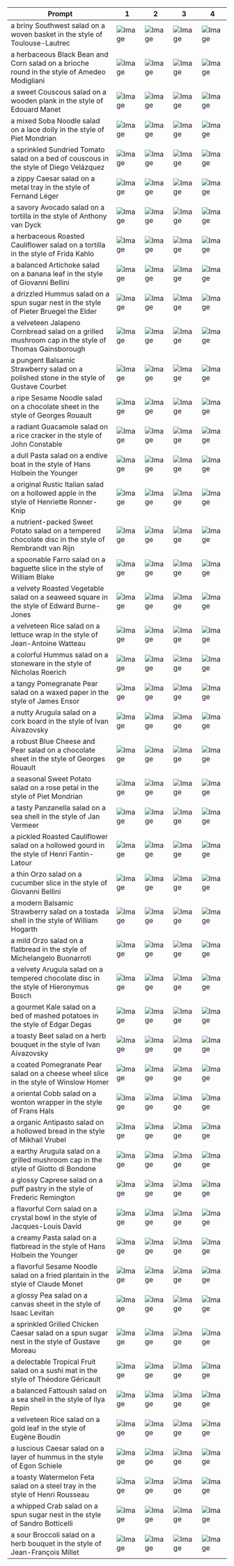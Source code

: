 | Prompt | 1 | 2 | 3 | 4 |
|-|-|-|-|-|
| a briny Southwest salad on a woven basket in the style of Toulouse-Lautrec | ![Image](https://salad-benchmark-public-assets.s3.us-east-2.amazonaws.com/sdxl/bd810e5b-7630-40b0-a5c9-1c8db6aca893-0.jpg) | ![Image](https://salad-benchmark-public-assets.s3.us-east-2.amazonaws.com/sdxl/bd810e5b-7630-40b0-a5c9-1c8db6aca893-1.jpg) | ![Image](https://salad-benchmark-public-assets.s3.us-east-2.amazonaws.com/sdxl/bd810e5b-7630-40b0-a5c9-1c8db6aca893-2.jpg) | ![Image](https://salad-benchmark-public-assets.s3.us-east-2.amazonaws.com/sdxl/bd810e5b-7630-40b0-a5c9-1c8db6aca893-3.jpg) |
| a herbaceous Black Bean and Corn salad on a brioche round in the style of Amedeo Modigliani | ![Image](https://salad-benchmark-public-assets.s3.us-east-2.amazonaws.com/sdxl/c6df2506-2f00-44b0-8781-2abdb15a1402-0.jpg) | ![Image](https://salad-benchmark-public-assets.s3.us-east-2.amazonaws.com/sdxl/c6df2506-2f00-44b0-8781-2abdb15a1402-1.jpg) | ![Image](https://salad-benchmark-public-assets.s3.us-east-2.amazonaws.com/sdxl/c6df2506-2f00-44b0-8781-2abdb15a1402-2.jpg) | ![Image](https://salad-benchmark-public-assets.s3.us-east-2.amazonaws.com/sdxl/c6df2506-2f00-44b0-8781-2abdb15a1402-3.jpg) |
| a sweet Couscous salad on a wooden plank in the style of Edouard Manet | ![Image](https://salad-benchmark-public-assets.s3.us-east-2.amazonaws.com/sdxl/52b04405-163b-4934-87da-0bbb2a1374cb-0.jpg) | ![Image](https://salad-benchmark-public-assets.s3.us-east-2.amazonaws.com/sdxl/52b04405-163b-4934-87da-0bbb2a1374cb-1.jpg) | ![Image](https://salad-benchmark-public-assets.s3.us-east-2.amazonaws.com/sdxl/52b04405-163b-4934-87da-0bbb2a1374cb-2.jpg) | ![Image](https://salad-benchmark-public-assets.s3.us-east-2.amazonaws.com/sdxl/52b04405-163b-4934-87da-0bbb2a1374cb-3.jpg) |
| a mixed Soba Noodle salad on a lace doily in the style of Piet Mondrian | ![Image](https://salad-benchmark-public-assets.s3.us-east-2.amazonaws.com/sdxl/71a7f9dc-5933-4ab8-8d7b-ed3737d95001-0.jpg) | ![Image](https://salad-benchmark-public-assets.s3.us-east-2.amazonaws.com/sdxl/71a7f9dc-5933-4ab8-8d7b-ed3737d95001-1.jpg) | ![Image](https://salad-benchmark-public-assets.s3.us-east-2.amazonaws.com/sdxl/71a7f9dc-5933-4ab8-8d7b-ed3737d95001-2.jpg) | ![Image](https://salad-benchmark-public-assets.s3.us-east-2.amazonaws.com/sdxl/71a7f9dc-5933-4ab8-8d7b-ed3737d95001-3.jpg) |
| a sprinkled Sundried Tomato salad on a bed of couscous in the style of Diego Velázquez | ![Image](https://salad-benchmark-public-assets.s3.us-east-2.amazonaws.com/sdxl/15cbefce-fdd9-4852-8934-c6dca962cd98-0.jpg) | ![Image](https://salad-benchmark-public-assets.s3.us-east-2.amazonaws.com/sdxl/15cbefce-fdd9-4852-8934-c6dca962cd98-1.jpg) | ![Image](https://salad-benchmark-public-assets.s3.us-east-2.amazonaws.com/sdxl/15cbefce-fdd9-4852-8934-c6dca962cd98-2.jpg) | ![Image](https://salad-benchmark-public-assets.s3.us-east-2.amazonaws.com/sdxl/15cbefce-fdd9-4852-8934-c6dca962cd98-3.jpg) |
| a zippy Caesar salad on a metal tray in the style of Fernand Léger | ![Image](https://salad-benchmark-public-assets.s3.us-east-2.amazonaws.com/sdxl/1174ee47-457a-4481-be0e-08a3e74131b8-0.jpg) | ![Image](https://salad-benchmark-public-assets.s3.us-east-2.amazonaws.com/sdxl/1174ee47-457a-4481-be0e-08a3e74131b8-1.jpg) | ![Image](https://salad-benchmark-public-assets.s3.us-east-2.amazonaws.com/sdxl/1174ee47-457a-4481-be0e-08a3e74131b8-2.jpg) | ![Image](https://salad-benchmark-public-assets.s3.us-east-2.amazonaws.com/sdxl/1174ee47-457a-4481-be0e-08a3e74131b8-3.jpg) |
| a savory Avocado salad on a tortilla in the style of Anthony van Dyck | ![Image](https://salad-benchmark-public-assets.s3.us-east-2.amazonaws.com/sdxl/7f652e85-b205-4fff-beb4-e23c8df22600-0.jpg) | ![Image](https://salad-benchmark-public-assets.s3.us-east-2.amazonaws.com/sdxl/7f652e85-b205-4fff-beb4-e23c8df22600-1.jpg) | ![Image](https://salad-benchmark-public-assets.s3.us-east-2.amazonaws.com/sdxl/7f652e85-b205-4fff-beb4-e23c8df22600-2.jpg) | ![Image](https://salad-benchmark-public-assets.s3.us-east-2.amazonaws.com/sdxl/7f652e85-b205-4fff-beb4-e23c8df22600-3.jpg) |
| a herbaceous Roasted Cauliflower salad on a tortilla in the style of Frida Kahlo | ![Image](https://salad-benchmark-public-assets.s3.us-east-2.amazonaws.com/sdxl/3e96f36b-97ee-4d4e-a677-43be2022dec0-0.jpg) | ![Image](https://salad-benchmark-public-assets.s3.us-east-2.amazonaws.com/sdxl/3e96f36b-97ee-4d4e-a677-43be2022dec0-1.jpg) | ![Image](https://salad-benchmark-public-assets.s3.us-east-2.amazonaws.com/sdxl/3e96f36b-97ee-4d4e-a677-43be2022dec0-2.jpg) | ![Image](https://salad-benchmark-public-assets.s3.us-east-2.amazonaws.com/sdxl/3e96f36b-97ee-4d4e-a677-43be2022dec0-3.jpg) |
| a balanced Artichoke salad on a banana leaf in the style of Giovanni Bellini | ![Image](https://salad-benchmark-public-assets.s3.us-east-2.amazonaws.com/sdxl/8b04e397-c137-48dd-9b89-db1cbc513875-0.jpg) | ![Image](https://salad-benchmark-public-assets.s3.us-east-2.amazonaws.com/sdxl/8b04e397-c137-48dd-9b89-db1cbc513875-1.jpg) | ![Image](https://salad-benchmark-public-assets.s3.us-east-2.amazonaws.com/sdxl/8b04e397-c137-48dd-9b89-db1cbc513875-2.jpg) | ![Image](https://salad-benchmark-public-assets.s3.us-east-2.amazonaws.com/sdxl/8b04e397-c137-48dd-9b89-db1cbc513875-3.jpg) |
| a drizzled Hummus salad on a spun sugar nest in the style of Pieter Bruegel the Elder | ![Image](https://salad-benchmark-public-assets.s3.us-east-2.amazonaws.com/sdxl/f1c20724-5860-43c4-9313-609a751d4c16-0.jpg) | ![Image](https://salad-benchmark-public-assets.s3.us-east-2.amazonaws.com/sdxl/f1c20724-5860-43c4-9313-609a751d4c16-1.jpg) | ![Image](https://salad-benchmark-public-assets.s3.us-east-2.amazonaws.com/sdxl/f1c20724-5860-43c4-9313-609a751d4c16-2.jpg) | ![Image](https://salad-benchmark-public-assets.s3.us-east-2.amazonaws.com/sdxl/f1c20724-5860-43c4-9313-609a751d4c16-3.jpg) |
| a velveteen Jalapeno Cornbread salad on a grilled mushroom cap in the style of Thomas Gainsborough | ![Image](https://salad-benchmark-public-assets.s3.us-east-2.amazonaws.com/sdxl/7aa28d11-a6c0-4e5a-a382-958c4fd034d7-0.jpg) | ![Image](https://salad-benchmark-public-assets.s3.us-east-2.amazonaws.com/sdxl/7aa28d11-a6c0-4e5a-a382-958c4fd034d7-1.jpg) | ![Image](https://salad-benchmark-public-assets.s3.us-east-2.amazonaws.com/sdxl/7aa28d11-a6c0-4e5a-a382-958c4fd034d7-2.jpg) | ![Image](https://salad-benchmark-public-assets.s3.us-east-2.amazonaws.com/sdxl/7aa28d11-a6c0-4e5a-a382-958c4fd034d7-3.jpg) |
| a pungent Balsamic Strawberry salad on a polished stone in the style of Gustave Courbet | ![Image](https://salad-benchmark-public-assets.s3.us-east-2.amazonaws.com/sdxl/9bd3ad77-07f4-4c62-b1b4-1fd3b2964ce4-0.jpg) | ![Image](https://salad-benchmark-public-assets.s3.us-east-2.amazonaws.com/sdxl/9bd3ad77-07f4-4c62-b1b4-1fd3b2964ce4-1.jpg) | ![Image](https://salad-benchmark-public-assets.s3.us-east-2.amazonaws.com/sdxl/9bd3ad77-07f4-4c62-b1b4-1fd3b2964ce4-2.jpg) | ![Image](https://salad-benchmark-public-assets.s3.us-east-2.amazonaws.com/sdxl/9bd3ad77-07f4-4c62-b1b4-1fd3b2964ce4-3.jpg) |
| a ripe Sesame Noodle salad on a chocolate sheet in the style of Georges Rouault | ![Image](https://salad-benchmark-public-assets.s3.us-east-2.amazonaws.com/sdxl/129c2e71-4659-49b0-a085-4c7a2b205ae3-0.jpg) | ![Image](https://salad-benchmark-public-assets.s3.us-east-2.amazonaws.com/sdxl/129c2e71-4659-49b0-a085-4c7a2b205ae3-1.jpg) | ![Image](https://salad-benchmark-public-assets.s3.us-east-2.amazonaws.com/sdxl/129c2e71-4659-49b0-a085-4c7a2b205ae3-2.jpg) | ![Image](https://salad-benchmark-public-assets.s3.us-east-2.amazonaws.com/sdxl/129c2e71-4659-49b0-a085-4c7a2b205ae3-3.jpg) |
| a radiant Guacamole salad on a rice cracker in the style of John Constable | ![Image](https://salad-benchmark-public-assets.s3.us-east-2.amazonaws.com/sdxl/a496baa6-50d6-45a7-9438-048aec0e05b0-0.jpg) | ![Image](https://salad-benchmark-public-assets.s3.us-east-2.amazonaws.com/sdxl/a496baa6-50d6-45a7-9438-048aec0e05b0-1.jpg) | ![Image](https://salad-benchmark-public-assets.s3.us-east-2.amazonaws.com/sdxl/a496baa6-50d6-45a7-9438-048aec0e05b0-2.jpg) | ![Image](https://salad-benchmark-public-assets.s3.us-east-2.amazonaws.com/sdxl/a496baa6-50d6-45a7-9438-048aec0e05b0-3.jpg) |
| a dull Pasta salad on a endive boat in the style of Hans Holbein the Younger | ![Image](https://salad-benchmark-public-assets.s3.us-east-2.amazonaws.com/sdxl/5a67bf47-d24c-4778-b834-33a930aea10f-0.jpg) | ![Image](https://salad-benchmark-public-assets.s3.us-east-2.amazonaws.com/sdxl/5a67bf47-d24c-4778-b834-33a930aea10f-1.jpg) | ![Image](https://salad-benchmark-public-assets.s3.us-east-2.amazonaws.com/sdxl/5a67bf47-d24c-4778-b834-33a930aea10f-2.jpg) | ![Image](https://salad-benchmark-public-assets.s3.us-east-2.amazonaws.com/sdxl/5a67bf47-d24c-4778-b834-33a930aea10f-3.jpg) |
| a original Rustic Italian salad on a hollowed apple in the style of Henriette Ronner-Knip | ![Image](https://salad-benchmark-public-assets.s3.us-east-2.amazonaws.com/sdxl/cdba3ae8-15dd-499a-b27f-5f4d3f51e6a6-0.jpg) | ![Image](https://salad-benchmark-public-assets.s3.us-east-2.amazonaws.com/sdxl/cdba3ae8-15dd-499a-b27f-5f4d3f51e6a6-1.jpg) | ![Image](https://salad-benchmark-public-assets.s3.us-east-2.amazonaws.com/sdxl/cdba3ae8-15dd-499a-b27f-5f4d3f51e6a6-2.jpg) | ![Image](https://salad-benchmark-public-assets.s3.us-east-2.amazonaws.com/sdxl/cdba3ae8-15dd-499a-b27f-5f4d3f51e6a6-3.jpg) |
| a nutrient-packed Sweet Potato salad on a tempered chocolate disc in the style of Rembrandt van Rijn | ![Image](https://salad-benchmark-public-assets.s3.us-east-2.amazonaws.com/sdxl/d2e89a8f-16e8-4569-8dc6-fd27e89cd42d-0.jpg) | ![Image](https://salad-benchmark-public-assets.s3.us-east-2.amazonaws.com/sdxl/d2e89a8f-16e8-4569-8dc6-fd27e89cd42d-1.jpg) | ![Image](https://salad-benchmark-public-assets.s3.us-east-2.amazonaws.com/sdxl/d2e89a8f-16e8-4569-8dc6-fd27e89cd42d-2.jpg) | ![Image](https://salad-benchmark-public-assets.s3.us-east-2.amazonaws.com/sdxl/d2e89a8f-16e8-4569-8dc6-fd27e89cd42d-3.jpg) |
| a spoonable Farro salad on a baguette slice in the style of William Blake | ![Image](https://salad-benchmark-public-assets.s3.us-east-2.amazonaws.com/sdxl/2137e4a9-2cf0-4c0d-8d43-3b5a44c4fefd-0.jpg) | ![Image](https://salad-benchmark-public-assets.s3.us-east-2.amazonaws.com/sdxl/2137e4a9-2cf0-4c0d-8d43-3b5a44c4fefd-1.jpg) | ![Image](https://salad-benchmark-public-assets.s3.us-east-2.amazonaws.com/sdxl/2137e4a9-2cf0-4c0d-8d43-3b5a44c4fefd-2.jpg) | ![Image](https://salad-benchmark-public-assets.s3.us-east-2.amazonaws.com/sdxl/2137e4a9-2cf0-4c0d-8d43-3b5a44c4fefd-3.jpg) |
| a velvety Roasted Vegetable salad on a seaweed square in the style of Edward Burne-Jones | ![Image](https://salad-benchmark-public-assets.s3.us-east-2.amazonaws.com/sdxl/7664a44a-1cf7-4cac-9cc2-4254e352b82d-0.jpg) | ![Image](https://salad-benchmark-public-assets.s3.us-east-2.amazonaws.com/sdxl/7664a44a-1cf7-4cac-9cc2-4254e352b82d-1.jpg) | ![Image](https://salad-benchmark-public-assets.s3.us-east-2.amazonaws.com/sdxl/7664a44a-1cf7-4cac-9cc2-4254e352b82d-2.jpg) | ![Image](https://salad-benchmark-public-assets.s3.us-east-2.amazonaws.com/sdxl/7664a44a-1cf7-4cac-9cc2-4254e352b82d-3.jpg) |
| a velveteen Rice salad on a lettuce wrap in the style of Jean-Antoine Watteau | ![Image](https://salad-benchmark-public-assets.s3.us-east-2.amazonaws.com/sdxl/692c850d-e4cf-4e87-b948-8d5e2ddb69db-0.jpg) | ![Image](https://salad-benchmark-public-assets.s3.us-east-2.amazonaws.com/sdxl/692c850d-e4cf-4e87-b948-8d5e2ddb69db-1.jpg) | ![Image](https://salad-benchmark-public-assets.s3.us-east-2.amazonaws.com/sdxl/692c850d-e4cf-4e87-b948-8d5e2ddb69db-2.jpg) | ![Image](https://salad-benchmark-public-assets.s3.us-east-2.amazonaws.com/sdxl/692c850d-e4cf-4e87-b948-8d5e2ddb69db-3.jpg) |
| a colorful Hummus salad on a stoneware in the style of Nicholas Roerich | ![Image](https://salad-benchmark-public-assets.s3.us-east-2.amazonaws.com/sdxl/d8b89946-0138-437e-81c6-15c6ce943429-0.jpg) | ![Image](https://salad-benchmark-public-assets.s3.us-east-2.amazonaws.com/sdxl/d8b89946-0138-437e-81c6-15c6ce943429-1.jpg) | ![Image](https://salad-benchmark-public-assets.s3.us-east-2.amazonaws.com/sdxl/d8b89946-0138-437e-81c6-15c6ce943429-2.jpg) | ![Image](https://salad-benchmark-public-assets.s3.us-east-2.amazonaws.com/sdxl/d8b89946-0138-437e-81c6-15c6ce943429-3.jpg) |
| a tangy Pomegranate Pear salad on a waxed paper in the style of James Ensor | ![Image](https://salad-benchmark-public-assets.s3.us-east-2.amazonaws.com/sdxl/d55ef7d4-9b06-4bcf-879d-459f3c3c3645-0.jpg) | ![Image](https://salad-benchmark-public-assets.s3.us-east-2.amazonaws.com/sdxl/d55ef7d4-9b06-4bcf-879d-459f3c3c3645-1.jpg) | ![Image](https://salad-benchmark-public-assets.s3.us-east-2.amazonaws.com/sdxl/d55ef7d4-9b06-4bcf-879d-459f3c3c3645-2.jpg) | ![Image](https://salad-benchmark-public-assets.s3.us-east-2.amazonaws.com/sdxl/d55ef7d4-9b06-4bcf-879d-459f3c3c3645-3.jpg) |
| a nutty Arugula salad on a cork board in the style of Ivan Aivazovsky | ![Image](https://salad-benchmark-public-assets.s3.us-east-2.amazonaws.com/sdxl/ffdb4c85-f632-40a0-b5bb-dc16acef89b6-0.jpg) | ![Image](https://salad-benchmark-public-assets.s3.us-east-2.amazonaws.com/sdxl/ffdb4c85-f632-40a0-b5bb-dc16acef89b6-1.jpg) | ![Image](https://salad-benchmark-public-assets.s3.us-east-2.amazonaws.com/sdxl/ffdb4c85-f632-40a0-b5bb-dc16acef89b6-2.jpg) | ![Image](https://salad-benchmark-public-assets.s3.us-east-2.amazonaws.com/sdxl/ffdb4c85-f632-40a0-b5bb-dc16acef89b6-3.jpg) |
| a robust Blue Cheese and Pear salad on a chocolate sheet in the style of Georges Rouault | ![Image](https://salad-benchmark-public-assets.s3.us-east-2.amazonaws.com/sdxl/75e012ef-2dfa-4ea9-a9a7-b76506b4b82d-0.jpg) | ![Image](https://salad-benchmark-public-assets.s3.us-east-2.amazonaws.com/sdxl/75e012ef-2dfa-4ea9-a9a7-b76506b4b82d-1.jpg) | ![Image](https://salad-benchmark-public-assets.s3.us-east-2.amazonaws.com/sdxl/75e012ef-2dfa-4ea9-a9a7-b76506b4b82d-2.jpg) | ![Image](https://salad-benchmark-public-assets.s3.us-east-2.amazonaws.com/sdxl/75e012ef-2dfa-4ea9-a9a7-b76506b4b82d-3.jpg) |
| a seasonal Sweet Potato salad on a rose petal in the style of Piet Mondrian | ![Image](https://salad-benchmark-public-assets.s3.us-east-2.amazonaws.com/sdxl/ce1c7786-6bdf-46bd-ad9a-3f355236bcac-0.jpg) | ![Image](https://salad-benchmark-public-assets.s3.us-east-2.amazonaws.com/sdxl/ce1c7786-6bdf-46bd-ad9a-3f355236bcac-1.jpg) | ![Image](https://salad-benchmark-public-assets.s3.us-east-2.amazonaws.com/sdxl/ce1c7786-6bdf-46bd-ad9a-3f355236bcac-2.jpg) | ![Image](https://salad-benchmark-public-assets.s3.us-east-2.amazonaws.com/sdxl/ce1c7786-6bdf-46bd-ad9a-3f355236bcac-3.jpg) |
| a tasty Panzanella salad on a sea shell in the style of Jan Vermeer | ![Image](https://salad-benchmark-public-assets.s3.us-east-2.amazonaws.com/sdxl/40ea3f9e-4d4d-4672-87d7-a77912e08d22-0.jpg) | ![Image](https://salad-benchmark-public-assets.s3.us-east-2.amazonaws.com/sdxl/40ea3f9e-4d4d-4672-87d7-a77912e08d22-1.jpg) | ![Image](https://salad-benchmark-public-assets.s3.us-east-2.amazonaws.com/sdxl/40ea3f9e-4d4d-4672-87d7-a77912e08d22-2.jpg) | ![Image](https://salad-benchmark-public-assets.s3.us-east-2.amazonaws.com/sdxl/40ea3f9e-4d4d-4672-87d7-a77912e08d22-3.jpg) |
| a pickled Roasted Cauliflower salad on a hollowed gourd in the style of Henri Fantin-Latour | ![Image](https://salad-benchmark-public-assets.s3.us-east-2.amazonaws.com/sdxl/5ba2c318-50b5-45dd-999b-7ddd003a96ec-0.jpg) | ![Image](https://salad-benchmark-public-assets.s3.us-east-2.amazonaws.com/sdxl/5ba2c318-50b5-45dd-999b-7ddd003a96ec-1.jpg) | ![Image](https://salad-benchmark-public-assets.s3.us-east-2.amazonaws.com/sdxl/5ba2c318-50b5-45dd-999b-7ddd003a96ec-2.jpg) | ![Image](https://salad-benchmark-public-assets.s3.us-east-2.amazonaws.com/sdxl/5ba2c318-50b5-45dd-999b-7ddd003a96ec-3.jpg) |
| a thin Orzo salad on a cucumber slice in the style of Giovanni Bellini | ![Image](https://salad-benchmark-public-assets.s3.us-east-2.amazonaws.com/sdxl/b96659d4-415c-4526-b54e-ca85c03132fd-0.jpg) | ![Image](https://salad-benchmark-public-assets.s3.us-east-2.amazonaws.com/sdxl/b96659d4-415c-4526-b54e-ca85c03132fd-1.jpg) | ![Image](https://salad-benchmark-public-assets.s3.us-east-2.amazonaws.com/sdxl/b96659d4-415c-4526-b54e-ca85c03132fd-2.jpg) | ![Image](https://salad-benchmark-public-assets.s3.us-east-2.amazonaws.com/sdxl/b96659d4-415c-4526-b54e-ca85c03132fd-3.jpg) |
| a modern Balsamic Strawberry salad on a tostada shell in the style of William Hogarth | ![Image](https://salad-benchmark-public-assets.s3.us-east-2.amazonaws.com/sdxl/794f9bb9-081a-4bac-8dc1-f9f62f889b3d-0.jpg) | ![Image](https://salad-benchmark-public-assets.s3.us-east-2.amazonaws.com/sdxl/794f9bb9-081a-4bac-8dc1-f9f62f889b3d-1.jpg) | ![Image](https://salad-benchmark-public-assets.s3.us-east-2.amazonaws.com/sdxl/794f9bb9-081a-4bac-8dc1-f9f62f889b3d-2.jpg) | ![Image](https://salad-benchmark-public-assets.s3.us-east-2.amazonaws.com/sdxl/794f9bb9-081a-4bac-8dc1-f9f62f889b3d-3.jpg) |
| a mild Orzo salad on a flatbread in the style of Michelangelo Buonarroti | ![Image](https://salad-benchmark-public-assets.s3.us-east-2.amazonaws.com/sdxl/973917cc-7b42-4309-9bc6-052977884af6-0.jpg) | ![Image](https://salad-benchmark-public-assets.s3.us-east-2.amazonaws.com/sdxl/973917cc-7b42-4309-9bc6-052977884af6-1.jpg) | ![Image](https://salad-benchmark-public-assets.s3.us-east-2.amazonaws.com/sdxl/973917cc-7b42-4309-9bc6-052977884af6-2.jpg) | ![Image](https://salad-benchmark-public-assets.s3.us-east-2.amazonaws.com/sdxl/973917cc-7b42-4309-9bc6-052977884af6-3.jpg) |
| a velvety Arugula salad on a tempered chocolate disc in the style of Hieronymus Bosch | ![Image](https://salad-benchmark-public-assets.s3.us-east-2.amazonaws.com/sdxl/f422b67e-d60b-45e4-bc94-9c2e98092d00-0.jpg) | ![Image](https://salad-benchmark-public-assets.s3.us-east-2.amazonaws.com/sdxl/f422b67e-d60b-45e4-bc94-9c2e98092d00-1.jpg) | ![Image](https://salad-benchmark-public-assets.s3.us-east-2.amazonaws.com/sdxl/f422b67e-d60b-45e4-bc94-9c2e98092d00-2.jpg) | ![Image](https://salad-benchmark-public-assets.s3.us-east-2.amazonaws.com/sdxl/f422b67e-d60b-45e4-bc94-9c2e98092d00-3.jpg) |
| a gourmet Kale salad on a bed of mashed potatoes in the style of Edgar Degas | ![Image](https://salad-benchmark-public-assets.s3.us-east-2.amazonaws.com/sdxl/8c84c000-f390-40b0-b898-cd89bbaf2027-0.jpg) | ![Image](https://salad-benchmark-public-assets.s3.us-east-2.amazonaws.com/sdxl/8c84c000-f390-40b0-b898-cd89bbaf2027-1.jpg) | ![Image](https://salad-benchmark-public-assets.s3.us-east-2.amazonaws.com/sdxl/8c84c000-f390-40b0-b898-cd89bbaf2027-2.jpg) | ![Image](https://salad-benchmark-public-assets.s3.us-east-2.amazonaws.com/sdxl/8c84c000-f390-40b0-b898-cd89bbaf2027-3.jpg) |
| a toasty Beet salad on a herb bouquet in the style of Ivan Aivazovsky | ![Image](https://salad-benchmark-public-assets.s3.us-east-2.amazonaws.com/sdxl/7f0a100d-0a8e-4afc-9e5d-ab9b97fa32e1-0.jpg) | ![Image](https://salad-benchmark-public-assets.s3.us-east-2.amazonaws.com/sdxl/7f0a100d-0a8e-4afc-9e5d-ab9b97fa32e1-1.jpg) | ![Image](https://salad-benchmark-public-assets.s3.us-east-2.amazonaws.com/sdxl/7f0a100d-0a8e-4afc-9e5d-ab9b97fa32e1-2.jpg) | ![Image](https://salad-benchmark-public-assets.s3.us-east-2.amazonaws.com/sdxl/7f0a100d-0a8e-4afc-9e5d-ab9b97fa32e1-3.jpg) |
| a coated Pomegranate Pear salad on a cheese wheel slice in the style of Winslow Homer | ![Image](https://salad-benchmark-public-assets.s3.us-east-2.amazonaws.com/sdxl/254c8490-4c7e-456e-9c66-7e79f5116456-0.jpg) | ![Image](https://salad-benchmark-public-assets.s3.us-east-2.amazonaws.com/sdxl/254c8490-4c7e-456e-9c66-7e79f5116456-1.jpg) | ![Image](https://salad-benchmark-public-assets.s3.us-east-2.amazonaws.com/sdxl/254c8490-4c7e-456e-9c66-7e79f5116456-2.jpg) | ![Image](https://salad-benchmark-public-assets.s3.us-east-2.amazonaws.com/sdxl/254c8490-4c7e-456e-9c66-7e79f5116456-3.jpg) |
| a oriental Cobb salad on a wonton wrapper in the style of Frans Hals | ![Image](https://salad-benchmark-public-assets.s3.us-east-2.amazonaws.com/sdxl/ea874324-cc18-4a25-9c3a-6a7d62833a93-0.jpg) | ![Image](https://salad-benchmark-public-assets.s3.us-east-2.amazonaws.com/sdxl/ea874324-cc18-4a25-9c3a-6a7d62833a93-1.jpg) | ![Image](https://salad-benchmark-public-assets.s3.us-east-2.amazonaws.com/sdxl/ea874324-cc18-4a25-9c3a-6a7d62833a93-2.jpg) | ![Image](https://salad-benchmark-public-assets.s3.us-east-2.amazonaws.com/sdxl/ea874324-cc18-4a25-9c3a-6a7d62833a93-3.jpg) |
| a organic Antipasto salad on a hollowed bread in the style of Mikhail Vrubel | ![Image](https://salad-benchmark-public-assets.s3.us-east-2.amazonaws.com/sdxl/1a9f8063-46ef-4f19-b88f-535fe05e422a-0.jpg) | ![Image](https://salad-benchmark-public-assets.s3.us-east-2.amazonaws.com/sdxl/1a9f8063-46ef-4f19-b88f-535fe05e422a-1.jpg) | ![Image](https://salad-benchmark-public-assets.s3.us-east-2.amazonaws.com/sdxl/1a9f8063-46ef-4f19-b88f-535fe05e422a-2.jpg) | ![Image](https://salad-benchmark-public-assets.s3.us-east-2.amazonaws.com/sdxl/1a9f8063-46ef-4f19-b88f-535fe05e422a-3.jpg) |
| a earthy Arugula salad on a grilled mushroom cap in the style of Giotto di Bondone | ![Image](https://salad-benchmark-public-assets.s3.us-east-2.amazonaws.com/sdxl/654914ef-f06b-4938-abed-3e4e107da2ce-0.jpg) | ![Image](https://salad-benchmark-public-assets.s3.us-east-2.amazonaws.com/sdxl/654914ef-f06b-4938-abed-3e4e107da2ce-1.jpg) | ![Image](https://salad-benchmark-public-assets.s3.us-east-2.amazonaws.com/sdxl/654914ef-f06b-4938-abed-3e4e107da2ce-2.jpg) | ![Image](https://salad-benchmark-public-assets.s3.us-east-2.amazonaws.com/sdxl/654914ef-f06b-4938-abed-3e4e107da2ce-3.jpg) |
| a glossy Caprese salad on a puff pastry in the style of Frederic Remington | ![Image](https://salad-benchmark-public-assets.s3.us-east-2.amazonaws.com/sdxl/db9ab06c-3212-482a-b910-ffc04fb78948-0.jpg) | ![Image](https://salad-benchmark-public-assets.s3.us-east-2.amazonaws.com/sdxl/db9ab06c-3212-482a-b910-ffc04fb78948-1.jpg) | ![Image](https://salad-benchmark-public-assets.s3.us-east-2.amazonaws.com/sdxl/db9ab06c-3212-482a-b910-ffc04fb78948-2.jpg) | ![Image](https://salad-benchmark-public-assets.s3.us-east-2.amazonaws.com/sdxl/db9ab06c-3212-482a-b910-ffc04fb78948-3.jpg) |
| a flavorful Corn salad on a crystal bowl in the style of Jacques-Louis David | ![Image](https://salad-benchmark-public-assets.s3.us-east-2.amazonaws.com/sdxl/a2a06ded-c7a8-4739-b313-22a93026c59c-0.jpg) | ![Image](https://salad-benchmark-public-assets.s3.us-east-2.amazonaws.com/sdxl/a2a06ded-c7a8-4739-b313-22a93026c59c-1.jpg) | ![Image](https://salad-benchmark-public-assets.s3.us-east-2.amazonaws.com/sdxl/a2a06ded-c7a8-4739-b313-22a93026c59c-2.jpg) | ![Image](https://salad-benchmark-public-assets.s3.us-east-2.amazonaws.com/sdxl/a2a06ded-c7a8-4739-b313-22a93026c59c-3.jpg) |
| a creamy Pasta salad on a flatbread in the style of Hans Holbein the Younger | ![Image](https://salad-benchmark-public-assets.s3.us-east-2.amazonaws.com/sdxl/8ee4199f-f93d-45c8-ab9a-8a54cb946a36-0.jpg) | ![Image](https://salad-benchmark-public-assets.s3.us-east-2.amazonaws.com/sdxl/8ee4199f-f93d-45c8-ab9a-8a54cb946a36-1.jpg) | ![Image](https://salad-benchmark-public-assets.s3.us-east-2.amazonaws.com/sdxl/8ee4199f-f93d-45c8-ab9a-8a54cb946a36-2.jpg) | ![Image](https://salad-benchmark-public-assets.s3.us-east-2.amazonaws.com/sdxl/8ee4199f-f93d-45c8-ab9a-8a54cb946a36-3.jpg) |
| a flavorful Sesame Noodle salad on a fried plantain in the style of Claude Monet | ![Image](https://salad-benchmark-public-assets.s3.us-east-2.amazonaws.com/sdxl/2ec328ef-630f-4821-a63a-71c8aa1c2ab3-0.jpg) | ![Image](https://salad-benchmark-public-assets.s3.us-east-2.amazonaws.com/sdxl/2ec328ef-630f-4821-a63a-71c8aa1c2ab3-1.jpg) | ![Image](https://salad-benchmark-public-assets.s3.us-east-2.amazonaws.com/sdxl/2ec328ef-630f-4821-a63a-71c8aa1c2ab3-2.jpg) | ![Image](https://salad-benchmark-public-assets.s3.us-east-2.amazonaws.com/sdxl/2ec328ef-630f-4821-a63a-71c8aa1c2ab3-3.jpg) |
| a glossy Pea salad on a canvas sheet in the style of Isaac Levitan | ![Image](https://salad-benchmark-public-assets.s3.us-east-2.amazonaws.com/sdxl/96139525-2f39-42b1-b069-4589f3cd3a2a-0.jpg) | ![Image](https://salad-benchmark-public-assets.s3.us-east-2.amazonaws.com/sdxl/96139525-2f39-42b1-b069-4589f3cd3a2a-1.jpg) | ![Image](https://salad-benchmark-public-assets.s3.us-east-2.amazonaws.com/sdxl/96139525-2f39-42b1-b069-4589f3cd3a2a-2.jpg) | ![Image](https://salad-benchmark-public-assets.s3.us-east-2.amazonaws.com/sdxl/96139525-2f39-42b1-b069-4589f3cd3a2a-3.jpg) |
| a sprinkled Grilled Chicken Caesar salad on a spun sugar nest in the style of Gustave Moreau | ![Image](https://salad-benchmark-public-assets.s3.us-east-2.amazonaws.com/sdxl/ab461fbc-84b9-4288-88cc-57952edb7395-0.jpg) | ![Image](https://salad-benchmark-public-assets.s3.us-east-2.amazonaws.com/sdxl/ab461fbc-84b9-4288-88cc-57952edb7395-1.jpg) | ![Image](https://salad-benchmark-public-assets.s3.us-east-2.amazonaws.com/sdxl/ab461fbc-84b9-4288-88cc-57952edb7395-2.jpg) | ![Image](https://salad-benchmark-public-assets.s3.us-east-2.amazonaws.com/sdxl/ab461fbc-84b9-4288-88cc-57952edb7395-3.jpg) |
| a delectable Tropical Fruit salad on a sushi mat in the style of Théodore Géricault | ![Image](https://salad-benchmark-public-assets.s3.us-east-2.amazonaws.com/sdxl/460f6f0c-ffa4-4877-9cdc-926d6ed982b1-0.jpg) | ![Image](https://salad-benchmark-public-assets.s3.us-east-2.amazonaws.com/sdxl/460f6f0c-ffa4-4877-9cdc-926d6ed982b1-1.jpg) | ![Image](https://salad-benchmark-public-assets.s3.us-east-2.amazonaws.com/sdxl/460f6f0c-ffa4-4877-9cdc-926d6ed982b1-2.jpg) | ![Image](https://salad-benchmark-public-assets.s3.us-east-2.amazonaws.com/sdxl/460f6f0c-ffa4-4877-9cdc-926d6ed982b1-3.jpg) |
| a balanced Fattoush salad on a sea shell in the style of Ilya Repin | ![Image](https://salad-benchmark-public-assets.s3.us-east-2.amazonaws.com/sdxl/36704bf1-f185-42be-9fa0-8abe0bcd7ac1-0.jpg) | ![Image](https://salad-benchmark-public-assets.s3.us-east-2.amazonaws.com/sdxl/36704bf1-f185-42be-9fa0-8abe0bcd7ac1-1.jpg) | ![Image](https://salad-benchmark-public-assets.s3.us-east-2.amazonaws.com/sdxl/36704bf1-f185-42be-9fa0-8abe0bcd7ac1-2.jpg) | ![Image](https://salad-benchmark-public-assets.s3.us-east-2.amazonaws.com/sdxl/36704bf1-f185-42be-9fa0-8abe0bcd7ac1-3.jpg) |
| a velveteen Rice salad on a gold leaf in the style of Eugène Boudin | ![Image](https://salad-benchmark-public-assets.s3.us-east-2.amazonaws.com/sdxl/c7f804ad-5f22-4b4f-a888-0552e88461d9-0.jpg) | ![Image](https://salad-benchmark-public-assets.s3.us-east-2.amazonaws.com/sdxl/c7f804ad-5f22-4b4f-a888-0552e88461d9-1.jpg) | ![Image](https://salad-benchmark-public-assets.s3.us-east-2.amazonaws.com/sdxl/c7f804ad-5f22-4b4f-a888-0552e88461d9-2.jpg) | ![Image](https://salad-benchmark-public-assets.s3.us-east-2.amazonaws.com/sdxl/c7f804ad-5f22-4b4f-a888-0552e88461d9-3.jpg) |
| a luscious Caesar salad on a layer of hummus in the style of Egon Schiele | ![Image](https://salad-benchmark-public-assets.s3.us-east-2.amazonaws.com/sdxl/94480168-3ec1-4992-8417-403a8866b6f8-0.jpg) | ![Image](https://salad-benchmark-public-assets.s3.us-east-2.amazonaws.com/sdxl/94480168-3ec1-4992-8417-403a8866b6f8-1.jpg) | ![Image](https://salad-benchmark-public-assets.s3.us-east-2.amazonaws.com/sdxl/94480168-3ec1-4992-8417-403a8866b6f8-2.jpg) | ![Image](https://salad-benchmark-public-assets.s3.us-east-2.amazonaws.com/sdxl/94480168-3ec1-4992-8417-403a8866b6f8-3.jpg) |
| a toasty Watermelon Feta salad on a steel tray in the style of Henri Rousseau | ![Image](https://salad-benchmark-public-assets.s3.us-east-2.amazonaws.com/sdxl/21c60ead-335b-4311-991a-c78853c7f876-0.jpg) | ![Image](https://salad-benchmark-public-assets.s3.us-east-2.amazonaws.com/sdxl/21c60ead-335b-4311-991a-c78853c7f876-1.jpg) | ![Image](https://salad-benchmark-public-assets.s3.us-east-2.amazonaws.com/sdxl/21c60ead-335b-4311-991a-c78853c7f876-2.jpg) | ![Image](https://salad-benchmark-public-assets.s3.us-east-2.amazonaws.com/sdxl/21c60ead-335b-4311-991a-c78853c7f876-3.jpg) |
| a whipped Crab salad on a spun sugar nest in the style of Sandro Botticelli | ![Image](https://salad-benchmark-public-assets.s3.us-east-2.amazonaws.com/sdxl/1ff54e5d-526d-40d1-a96f-1d069b9df721-0.jpg) | ![Image](https://salad-benchmark-public-assets.s3.us-east-2.amazonaws.com/sdxl/1ff54e5d-526d-40d1-a96f-1d069b9df721-1.jpg) | ![Image](https://salad-benchmark-public-assets.s3.us-east-2.amazonaws.com/sdxl/1ff54e5d-526d-40d1-a96f-1d069b9df721-2.jpg) | ![Image](https://salad-benchmark-public-assets.s3.us-east-2.amazonaws.com/sdxl/1ff54e5d-526d-40d1-a96f-1d069b9df721-3.jpg) |
| a sour Broccoli salad on a herb bouquet in the style of Jean-François Millet | ![Image](https://salad-benchmark-public-assets.s3.us-east-2.amazonaws.com/sdxl/31382a39-9fc3-4491-baeb-e37964c7827a-0.jpg) | ![Image](https://salad-benchmark-public-assets.s3.us-east-2.amazonaws.com/sdxl/31382a39-9fc3-4491-baeb-e37964c7827a-1.jpg) | ![Image](https://salad-benchmark-public-assets.s3.us-east-2.amazonaws.com/sdxl/31382a39-9fc3-4491-baeb-e37964c7827a-2.jpg) | ![Image](https://salad-benchmark-public-assets.s3.us-east-2.amazonaws.com/sdxl/31382a39-9fc3-4491-baeb-e37964c7827a-3.jpg) |
